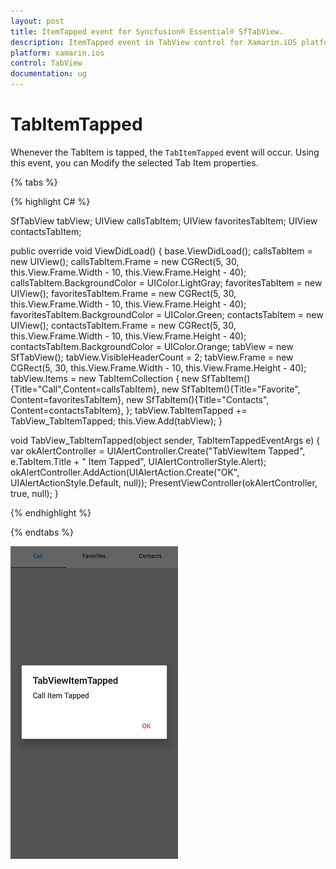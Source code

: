 ```yaml
---
layout: post
title: ItemTapped event for Syncfusion® Essential® SfTabView.
description: ItemTapped event in TabView control for Xamarin.iOS platform
platform: xamarin.ios
control: TabView
documentation: ug
---
```


# TabItemTapped

Whenever the TabItem is tapped, the `TabItemTapped` event will occur. Using this event, you can Modify the selected Tab Item properties.

{% tabs %}

{% highlight C# %}

SfTabView tabView;
UIView callsTabItem;
UIView favoritesTabItem;
UIView contactsTabItem;

public override void ViewDidLoad()
{
    base.ViewDidLoad();
    callsTabItem = new UIView();
    callsTabItem.Frame = new CGRect(5, 30, this.View.Frame.Width - 10, this.View.Frame.Height - 40);
    callsTabItem.BackgroundColor = UIColor.LightGray;
    favoritesTabItem = new UIView();
    favoritesTabItem.Frame = new CGRect(5, 30, this.View.Frame.Width - 10, this.View.Frame.Height - 40);
    favoritesTabItem.BackgroundColor = UIColor.Green;
    contactsTabItem = new UIView();
    contactsTabItem.Frame = new CGRect(5, 30, this.View.Frame.Width - 10, this.View.Frame.Height - 40);
    contactsTabItem.BackgroundColor = UIColor.Orange;
    tabView = new SfTabView();
    tabView.VisibleHeaderCount = 2;
    tabView.Frame = new CGRect(5, 30, this.View.Frame.Width - 10, this.View.Frame.Height - 40);
    tabView.Items = new TabItemCollection
    {
        new SfTabItem(){Title="Call",Content=callsTabItem},
        new SfTabItem(){Title="Favorite", Content=favoritesTabItem},
        new SfTabItem(){Title="Contacts", Content=contactsTabItem},
    };
    tabView.TabItemTapped += TabView_TabItemTapped;
    this.View.Add(tabView);
}

void TabView_TabItemTapped(object sender, TabItemTappedEventArgs e)
{
    var okAlertController = UIAlertController.Create("TabViewItem Tapped", e.TabItem.Title + " Item Tapped", UIAlertControllerStyle.Alert);
    okAlertController.AddAction(UIAlertAction.Create("OK", UIAlertActionStyle.Default, null));
    PresentViewController(okAlertController, true, null);
}

{% endhighlight %}

{% endtabs %}

![CenterButton](images/TabView-Events/TabItemTapped.png)